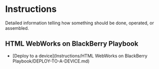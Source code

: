# Instructions

Detailed information telling how something should be done, operated, or assembled.

## HTML WebWorks on BlackBerry Playbook

* [Deploy to a device](Instructions/HTML WebWorks on BlackBerry Playbook/DEPLOY-TO-A-DEVICE.md)
